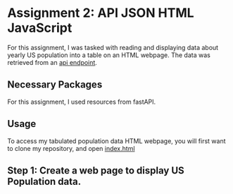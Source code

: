 # Assignment 2: API JSON HTML JavaScript
For this assignment, I was tasked with reading and displaying data about yearly US population into a table on an HTML webpage. The data was retrieved from an [api endpoint](https://datausa.io/api/data?drilldowns=Nation&measures=Population).

## Necessary Packages
For this assignment, I used resources from fastAPI.

## Usage
To access my tabulated population data HTML webpage, you will first want to clone my repository, and open [index.html](frontend/index.html)

## Step 1: Create a web page to display US Population data.

